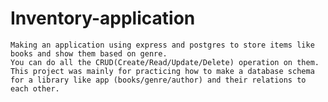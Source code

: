 # Inventory-application

    Making an application using express and postgres to store items like books and show them based on genre.
    You can do all the CRUD(Create/Read/Update/Delete) operation on them.
    This project was mainly for practicing how to make a database schema for a library like app (books/genre/author) and their relations to each other.